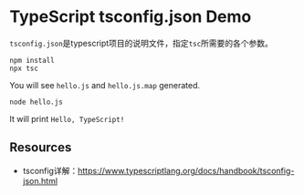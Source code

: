 TypeScript tsconfig.json Demo
============================

`tsconfig.json`是typescript项目的说明文件，指定`tsc`所需要的各个参数。

```
npm install
npx tsc
```

You will see `hello.js` and `hello.js.map` generated.

```
node hello.js
```

It will print `Hello, TypeScript!`

Resources
---------
- tsconfig详解：<https://www.typescriptlang.org/docs/handbook/tsconfig-json.html>
